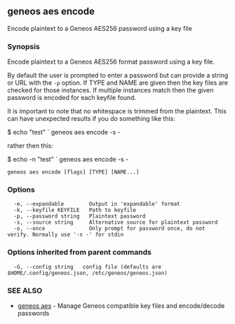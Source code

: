 ## geneos aes encode

Encode plaintext to a Geneos AES256 password using a key file

### Synopsis


Encode plaintext to a Geneos AES256 format password using a key file.

By default the user is prompted to enter a password but can provide a
string or URL with the `-p` option. If TYPE and NAME are given then
the key files are checked for those instances. If multiple instances
match then the given password is encoded for each keyfile found.

It is important to note that no whitespace is trimmed from the
plaintext. This can have unexpected results if you do something like
this:

$ echo "test" ` geneos aes encode -s -

rather then this:

$ echo -n "test" ` geneos aes encode -s -

	

```
geneos aes encode [flags] [TYPE] [NAME...]
```

### Options

```
  -e, --expandable        Output in 'expandable' format
  -k, --keyfile KEYFILE   Path to keyfile
  -p, --password string   Plaintext password
  -s, --source string     Alternative source for plaintext password
  -o, --once              Only prompt for password once, do not verify. Normally use '-s -' for stdin
```

### Options inherited from parent commands

```
  -G, --config string   config file (defaults are $HOME/.config/geneos.json, /etc/geneos/geneos.json)
```

### SEE ALSO

* [geneos aes](geneos_aes.md)	 - Manage Geneos compatible key files and encode/decode passwords

